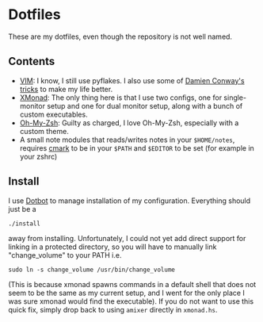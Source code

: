 Dotfiles
========
These are my dotfiles, even though the repository is not well named.

Contents
--------
* [VIM][vim]: I know, I still use pyflakes. I also use some of [Damien Conway's tricks][dconway] to make my life better.
* [XMonad][xmonad]: The only thing here is that I use two configs, one for single-monitor setup and one for dual monitor setup, along with a bunch of custom executables.
* [Oh-My-Zsh][ohmyzsh]: Guilty as charged, I love Oh-My-Zsh, especially with a custom theme.
* A small note modules that reads/writes notes in your `$HOME/notes`, requires [cmark][cmark] to be in your `$PATH` and `$EDITOR` to be set (for example in your zshrc)

Install
-------
I use [Dotbot][dotbot] to manage installation of my configuration. Everything should just be a 
```
./install
```
away from installing. Unfortunately, I could not yet add direct support for linking in a protected directory, so you will have to manually link "change_volume" to your PATH i.e.
```
sudo ln -s change_volume /usr/bin/change_volume
```
(This is because xmonad spawns commands in a default shell that does not seem to be the same as my current setup, and I went for the only place I was sure xmonad would find the executable). If you do not want to use this quick fix, simply drop back to using `amixer` directly in `xmonad.hs`.

[dconway]: https://github.com/thoughtstream/Damian-Conway-s-Vim-Setup
[dotbot]: https://github.com/anishathalye/dotbot
[vim]: http://www.vim.org/
[xmonad]: http://xmonad.org/
[ohmyzsh]: https://github.com/robbyrussell/oh-my-zsh
[cmark]: http://commonmark.org/
